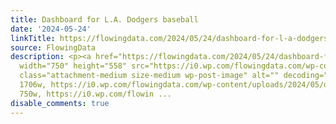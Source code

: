 ```yaml
---
title: Dashboard for L.A. Dodgers baseball
date: '2024-05-24'
linkTitle: https://flowingdata.com/2024/05/24/dashboard-for-l-a-dodgers-baseball/
source: FlowingData
description: <p><a href="https://flowingdata.com/2024/05/24/dashboard-for-l-a-dodgers-baseball/"><img
  width="750" height="558" src="https://i0.wp.com/flowingdata.com/wp-content/uploads/2024/05/dodgers-data-bot.png?fit=750%2C558&amp;quality=80&amp;ssl=1"
  class="attachment-medium size-medium wp-post-image" alt="" decoding="async" srcset="https://i0.wp.com/flowingdata.com/wp-content/uploads/2024/05/dodgers-data-bot.png?w=1706&amp;quality=80&amp;ssl=1
  1706w, https://i0.wp.com/flowingdata.com/wp-content/uploads/2024/05/dodgers-data-bot.png?resize=750%2C558&amp;quality=80&amp;ssl=1
  750w, https://i0.wp.com/flowin ...
disable_comments: true
---
```

<p><a href="https://flowingdata.com/2024/05/24/dashboard-for-l-a-dodgers-baseball/"><img width="750" height="558" src="https://i0.wp.com/flowingdata.com/wp-content/uploads/2024/05/dodgers-data-bot.png?fit=750%2C558&amp;quality=80&amp;ssl=1" class="attachment-medium size-medium wp-post-image" alt="" decoding="async" srcset="https://i0.wp.com/flowingdata.com/wp-content/uploads/2024/05/dodgers-data-bot.png?w=1706&amp;quality=80&amp;ssl=1 1706w, https://i0.wp.com/flowingdata.com/wp-content/uploads/2024/05/dodgers-data-bot.png?resize=750%2C558&amp;quality=80&amp;ssl=1 750w, https://i0.wp.com/flowin ...